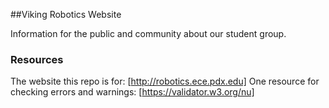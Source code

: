 ##Viking Robotics Website

Information for the public and community about our student group.

### Resources
The website this repo is for: [http://robotics.ece.pdx.edu]
One resource for checking errors and warnings: [https://validator.w3.org/nu]

